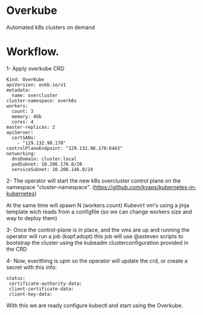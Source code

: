 # Overkube
Automated k8s clusters on demand


# Workflow.

1- Apply overkube CRD

```
Kind: OverKube
apiVersion: ovkb.io/v1
metadata:
  name: overcluster
cluster-namespace: overk8s
workers:
  count: 3
  memory: 4Gb
  cores: 4
master-replicas: 2
apiServer:
  certSANs:
    - "129.132.98.170"
controlPlaneEndpoint: "129.132.98.170:6443"
networking:
  dnsDomain: cluster.local
  podSubnet: 10.206.176.0/20
  serviceSubnet: 10.206.146.0/24
```

2- The operator will start the new k8s overcluster control plane on the namespace "cluster-namespace". (https://github.com/kvaps/kubernetes-in-kubernetes)

At the same time will spawn N (workers.count) Kubevirt vm's using a jinja template wich reads from a configfile (so we can change workers size and way to deploy them)

3- Once the control-plane is in place, and the vms are up and running the operator will run a job (kopf.adopt) this job will use @asteven scripts to bootstrap the cluster using the kubeadm clusterconfiguration provided in the CRD

4- Now, everithing is upm so the operator will update the crd, or create a secret with this info:


```
status:
 certificate-authority-data: 
 client-certificate-data:
 client-key-data:
```

With this we are ready configure kubectl and start using the Overkube.



